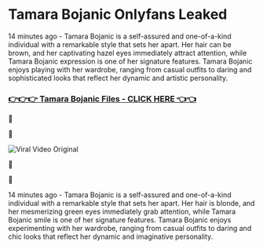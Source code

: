 # Tamara Bojanic Onlyfans Leaked

<p>14 minutes ago - Tamara Bojanic is a self-assured and one-of-a-kind individual with a remarkable style that sets her apart. Her hair can be brown, and her captivating hazel eyes immediately attract attention, while Tamara Bojanic expression is one of her signature features. Tamara Bojanic enjoys playing with her wardrobe, ranging from casual outfits to daring and sophisticated looks that reflect her dynamic and artistic personality.</p><p>
<h3><a href="https://fansleaks.com-getfree.pro/tamara-bojanic" rel="nofollow">👉👉👉 Tamara Bojanic Files - CLICK HERE 👈👈</a></h3>
<p>🔻</p>
<p>🔻</p> <p>
<a href="https://fansleaks.com-getfree.pro/tamara-bojanic" rel="nofollow"><img src="https://i.imgur.com/0ZbtXZ5.gif" alt="Viral Video Original" style="max-width: 100%; display: inline-block;" data-target="animated-image.originalImage"></a>
<p>🔻</p>
<p>🔻</p> <p>14 minutes ago - Tamara Bojanic is a self-assured and one-of-a-kind individual with a remarkable style that sets her apart. Her hair is blonde, and her mesmerizing green eyes immediately grab attention, while Tamara Bojanic smile is one of her signature features. Tamara Bojanic enjoys experimenting with her wardrobe, ranging from casual outfits to daring and chic looks that reflect her dynamic and imaginative personality.</p>